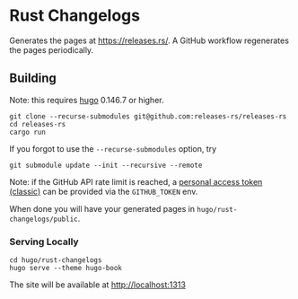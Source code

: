 # Rust Changelogs

Generates the pages at <https://releases.rs/>. A GitHub workflow regenerates
the pages periodically.

## Building

Note: this requires [hugo](https://gohugo.io/) 0.146.7 or higher.

```shell
git clone --recurse-submodules git@github.com:releases-rs/releases-rs
cd releases-rs
cargo run
```

If you forgot to use the `--recurse-submodules` option, try

```shell
git submodule update --init --recursive --remote
```

Note: if the GitHub API rate limit is reached, a [personal access token (classic)](https://docs.github.com/en/authentication/keeping-your-account-and-data-secure/managing-your-personal-access-tokens#types-of-personal-access-tokens)
can be provided via the `GITHUB_TOKEN` env.

When done you will have your generated pages in `hugo/rust-changelogs/public`.

### Serving Locally

```shell
cd hugo/rust-changelogs
hugo serve --theme hugo-book
```

The site will be available at <http://localhost:1313>
